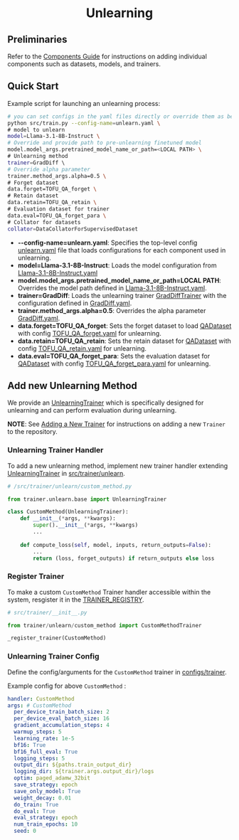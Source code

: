 <div align="center">    
 
# Unlearning

</div>


## Preliminaries
Refer to the [Components Guide](/docs/components.md) for instructions on adding individual components such as datasets, models, and trainers.


## Quick Start

Example script for launching an unlearning process:

```bash
# you can set configs in the yaml files directly or override them as below
python src/train.py --config-name=unlearn.yaml \
# model to unlearn
model=Llama-3.1-8B-Instruct \
# Override and provide path to pre-unlearning finetuned model
model.model_args.pretrained_model_name_or_path=<LOCAL PATH> \
# Unlearning method
trainer=GradDiff \    
# Override alpha parameter
trainer.method_args.alpha=0.5 \
# Forget dataset
data.forget=TOFU_QA_forget \
# Retain dataset
data.retain=TOFU_QA_retain \
# Evaluation dataset for trainer
data.eval=TOFU_QA_forget_para \
# Collator for datasets
collator=DataCollatorForSupervisedDataset
```
- **--config-name=unlearn.yaml**: Specifies the top-level config [unlearn.yaml](../configs/unlearn.yaml) file that loads configurations for each component used in unlearning.
- **model=Llama-3.1-8B-Instruct**: Loads the model configuration from [Llama-3.1-8B-Instruct.yaml](../configs/model/Llama-3.1-8B-Instruct.yaml)
- **model.model_args.pretrained_model_name_or_path=LOCAL PATH**: Overrides the model path defined in [Llama-3.1-8B-Instruct.yaml](../configs/model/Llama-3.1-8B-Instruct.yaml).
- **trainer=GradDiff**: Loads the unlearning trainer [GradDiffTrainer](../src/trainer/unlearn/grad_diff.py) with the configuration defined in [GradDiff.yaml](../configs/trainer/GradDiff.yaml).
- **trainer.method_args.alpha=0.5**: Overrides the alpha parameter [GradDiff.yaml](../configs/trainer/GradDiff.yaml).
- **data.forget=TOFU_QA_forget**: Sets the forget dataset to load [QADataset](../src/data/tofu.py) with config [TOFU_QA_forget.yaml](../configs/data/datasets/TOFU_QA_forget.yaml) for unlearning.
- **data.retain=TOFU_QA_retain**: Sets the retain dataset for [QADataset](../src/data/tofu.py) with config [TOFU_QA_retain.yaml](../configs/data/datasets/TOFU_QA_retain.yaml) for unlearning.
- **data.eval=TOFU_QA_forget_para**: Sets the evaluation dataset for [QADataset](../src/data/tofu.py) with config [TOFU_QA_forget_para.yaml](../configs/data/datasets/TOFU_QA_forget_para.yaml) for unlearning.

## Add new Unlearning Method

We provide an [UnlearningTrainer](/src/trainer/unlearn/base.py) which is specifically designed for unlearning and can perform evaluation during unlearning.

__NOTE__: See [Adding a New Trainer](/docs/components.md#trainer) for instructions on adding a new `Trainer` to the repository.

### Unlearning Trainer Handler

To add a new unlearning method, implement new trainer handler extending [UnlearningTrainer](/src/trainer/unlearn/base.py) in [src/trainer/unlearn](/src/trainer/unlearn/).

```python
# /src/trainer/unlearn/custom_method.py

from trainer.unlearn.base import UnlearningTrainer

class CustomMethod(UnlearningTrainer):
    def __init__(*args, **kwargs):
        super().__init__(*args, **kwargs)
        ...
    
    def compute_loss(self, model, inputs, return_outputs=False):
        ...
        return (loss, forget_outputs) if return_outputs else loss
```
### Register Trainer

To make a custom `CustomMethod` Trainer handler accessible within the system, resgister it in the [TRAINER_REGISTRY](../src/trainer/__init__.py).


```python
# src/trainer/__init__.py

from trainer/unlearn/custom_method import CustomMethodTrainer

_register_trainer(CustomMethod)
```


### Unlearning Trainer Config

Define the config/arguments for the `CustomMethod` trainer in [configs/trainer](../configs/trainer/).

Example config for above `CustomMethod` :

```yaml
handler: CustomMethod 
args: # CustomMethod
  per_device_train_batch_size: 2
  per_device_eval_batch_size: 16
  gradient_accumulation_steps: 4
  warmup_steps: 5
  learning_rate: 1e-5
  bf16: True
  bf16_full_eval: True
  logging_steps: 5
  output_dir: ${paths.train_output_dir}
  logging_dir: ${trainer.args.output_dir}/logs
  optim: paged_adamw_32bit
  save_strategy: epoch
  save_only_model: True
  weight_decay: 0.01
  do_train: True
  do_eval: True
  eval_strategy: epoch
  num_train_epochs: 10
  seed: 0
```